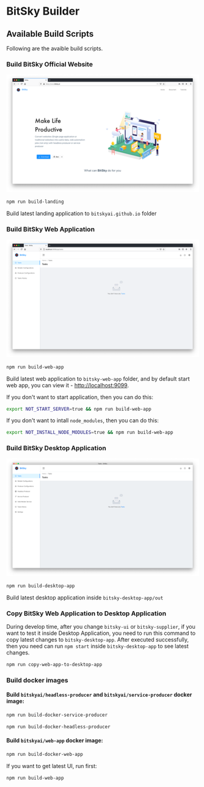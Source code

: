 # BitSky Builder

## Available Build Scripts
Following are the avaible build scripts. 

### Build BitSky Official Website
<img src="./docs/imgs/bitskyai.png" width="600px" >

```bash
npm run build-landing
```
Build latest landing application to `bitskyai.github.io` folder

### Build BitSky Web Application
<img src="./docs/imgs/bitskyai-web-app.png" width="600px" >

```bash
npm run build-web-app
```
Build latest web application to `bitsky-web-app` folder, and by default start web app, you can view it - [http://localhost:9099](http://localhost:9099).

If you don't want to start application, then you can do this:
```bash
export NOT_START_SERVER=true && npm run build-web-app
```

If you don't want to intall `node_modules`, then you can do this:
```bash
export NOT_INSTALL_NODE_MODULES=true && npm run build-web-app
```

### Build BitSky Desktop Application
<img src="./docs/imgs/bitskyai-desktop-app.png" width="600px" >

```bash
npm run build-desktop-app
```
Build latest desktop application inside `bitsky-desktop-app/out`

### Copy BitSky Web Application to Desktop Application
During develop time, after you change `bitsky-ui` or `bitsky-supplier`, if you want to test it inside Desktop Application, you need to run this command to copy latest changes to `bitsky-desktop-app`. After executed successfully, then you need can run `npm start` inside `bitsky-desktop-app` to see latest changes.

```bash
npm run copy-web-app-to-desktop-app
```

### Build docker images
#### Build `bitskyai/headless-producer` and `bitskyai/service-producer` docker image:
```bash
npm run build-docker-service-producer
```

```bash
npm run build-docker-headless-producer
```

#### Build `bitskyai/web-app` docker image:
```bash
npm run build-docker-web-app
```

If you want to get latest UI, run first:
```
npm run build-web-app
```

